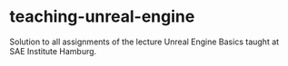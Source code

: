 # teaching-unreal-engine
Solution to all assignments of the lecture Unreal Engine Basics taught at SAE Institute Hamburg.
